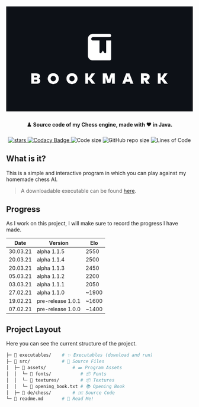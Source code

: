 <h1 align="center">
  <br>
  <img src="https://raw.githubusercontent.com/StylexTV/Bookmark/main/images/cover.png">
  <br>
</h1>

<h4 align="center">♟️ Source code of my Chess engine, made with ❤️ in Java.</h4>

<p align="center">
  <a href="https://GitHub.com/StylexTV/Bookmark/stargazers/">
    <img alt="stars" src="https://img.shields.io/github/stars/StylexTV/Bookmark.svg?color=ffdd00"/>
  </a>
  <a href="https://www.codacy.com/gh/StylexTV/Bookmark/dashboard?utm_source=github.com&amp;utm_medium=referral&amp;utm_content=StylexTV/Bookmark&amp;utm_campaign=Badge_Grade">
    <img alt="Codacy Badge" src="https://app.codacy.com/project/badge/Grade/5225bdf319a24949a9b25ad42a839c38"/>
  </a>
  <a>
    <img alt="Code size" src="https://img.shields.io/github/languages/code-size/StylexTV/Bookmark.svg"/>
  </a>
  <a>
    <img alt="GitHub repo size" src="https://img.shields.io/github/repo-size/StylexTV/Bookmark.svg"/>
  </a>
  <a>
    <img alt="Lines of Code" src="https://tokei.rs/b1/github/StylexTV/Bookmark?category=code"/>
  </a>
</p>

## What is it?
This is a simple and interactive program in which you can play against my homemade chess AI.
> A downloadable executable can be found [here](https://github.com/StylexTV/Bookmark/raw/main/executables/Bookmark.jar).

## Progress
As I work on this project, I will make sure to record the progress I have made.

Date | Version | Elo
--- | --- | ---
30.03.21 | alpha 1.1.5 | 2550
20.03.21 | alpha 1.1.4 | 2500
20.03.21 | alpha 1.1.3 | 2450
05.03.21 | alpha 1.1.2 | 2200
03.03.21 | alpha 1.1.1 | 2050
27.02.21 | alpha 1.1.0 | ~1900
19.02.21 | pre-release 1.0.1 | ~1600
07.02.21 | pre-release 1.0.0 | ~1400

## Project Layout
Here you can see the current structure of the project.

```bash
├─ 📂 executables/    # ✨ Executables (download and run)
├─ 📂 src/            # 🌟 Source Files
│  ├─ 📂 assets/          # ✒️ Program Assets
│  │  └─ 📂 fonts/           # 📦 Fonts
│  │  └─ 📂 textures/        # 📦 Textures
│  │  └─ 📃 opening_book.txt # 📚 Opening Book
│  ├─ 📂 de/chess/        # ✉️ Source Code
└─ 📃 readme.md       # 📖 Read Me!
```
